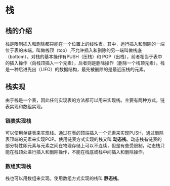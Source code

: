 #  栈



## 栈的介绍

栈是限制插入和删除都只能在一个位置上的线性表。其中，运行插入和删除的一端位于表的末端，叫做栈顶（top）,不允许插入和删除的另一端叫做栈底（bottom）。对栈的基本操作有PUSH（压栈）和 POP（出栈），前者相当于表中的插入操作（向栈顶插入一个元素），后者则是删除操作（删除一个栈顶元素）。栈是一种后进先出（LIFO）的数据结构，最先被删除的是最近压栈的元素。



## 栈实现

由于栈是一个表，因此任何实现表的方法都可以用来实现栈。主要有两种方式，链表实现和数组实现。

### 链表实现栈

可以使用单链表来实现栈。通过在表的顶端插入一个元素来实现PUSH，通过删除表顶端的元素来实现POP。使用链表方式实现的栈又叫 **动态栈**。动态栈有链表的部分特性即元素与元素之间在物理存储上可以不连续，但是有些受限制，动态栈只能在栈顶处进行插入和删除操作，不能在栈底或栈中间插入和删除操作。

### 数组实现栈

栈也可以用数组来实现。使用数组方式实现的栈叫 **静态栈**。